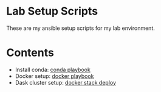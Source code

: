 Lab Setup Scripts
====

These are my ansible setup scripts for my lab environment.

# Contents

- Install conda: [conda playbook](playbooks/conda.yaml)
- Docker setup: [docker playbook](playbooks/docker.yaml)
- Dask cluster setup: [docker stack deploy](docker/dask.yaml)